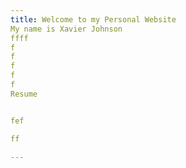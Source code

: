 ```yaml
---
title: Welcome to my Personal Website
My name is Xavier Johnson
ffff
f
f
f
f
f
Resume 


fef

ff

---
```


